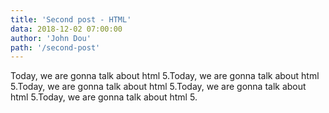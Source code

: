 ```yaml
---
title: 'Second post - HTML'
data: 2018-12-02 07:00:00
author: 'John Dou'
path: '/second-post'
---
```


Today, we are gonna talk about html 5.Today, we are gonna talk about html 5.Today, we are gonna talk about html 5.Today, we are gonna talk about html 5.Today, we are gonna talk about html 5.